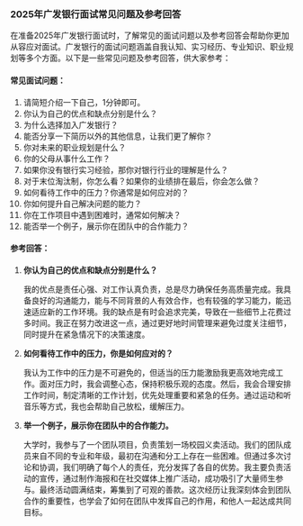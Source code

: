 ### 2025年广发银行面试常见问题及参考回答

在准备2025年广发银行面试时，了解常见的面试问题以及参考回答会帮助你更加从容应对面试。广发银行的面试问题涵盖自我认知、实习经历、专业知识、职业规划等多个方面。以下是一些常见问题及参考回答，供大家参考：

#### 常见面试问题：

1. 请简短介绍一下自己，1分钟即可。
2. 你认为自己的优点和缺点分别是什么？
3. 为什么选择加入广发银行？
4. 能否分享一下简历以外的其他信息，让我们更了解你？
5. 你对未来的职业规划是什么？
6. 你的父母从事什么工作？
7. 如果你没有银行实习经验，那你对银行行业的理解是什么？
8. 对于末位淘汰制，你怎么看？如果你的业绩排在最后，你会怎么做？
9. 如何看待工作中的压力？你通常是如何应对的？
10. 你如何提升自己解决问题的能力？
11. 你在工作项目中遇到困难时，通常如何解决？
12. 能否举一个例子，展示你在团队中的合作能力？

#### 参考回答：

1. **你认为自己的优点和缺点分别是什么？**
   
   我的优点是责任心强、对工作认真负责，总是尽力确保任务高质量完成。我具备良好的沟通能力，能与不同背景的人有效合作，也有较强的学习能力，能迅速适应新的工作环境。我的缺点是有时会追求完美，导致在一些细节上花费过多时间。我正在努力改进这一点，通过更好地时间管理来避免过度关注细节，同时提升在紧急情况下的决策速度。

2. **如何看待工作中的压力，你是如何应对的？**
   
   我认为工作中的压力是不可避免的，但适当的压力能激励我更高效地完成工作。面对压力时，我会调整心态，保持积极乐观的态度。然后，我会合理安排工作时间，制定清晰的工作计划，优先处理重要和紧急的任务。通过运动和听音乐等方式，我也会帮助自己放松，缓解压力。

3. **举一个例子，展示你在团队中的合作能力。**
   
   大学时，我参与了一个团队项目，负责策划一场校园义卖活动。我们的团队成员来自不同的专业和年级，最初在沟通和分工上存在一些困难。但通过多次讨论和协调，我们明确了每个人的责任，充分发挥了各自的优势。我主要负责活动的宣传，通过制作海报和在社交媒体上推广活动，成功吸引了大量师生参与。最终活动圆满结束，筹集到了可观的善款。这次经历让我深刻体会到团队合作的重要性，也学会了如何在团队中发挥自己的作用，和他人一起达成共同目标。

